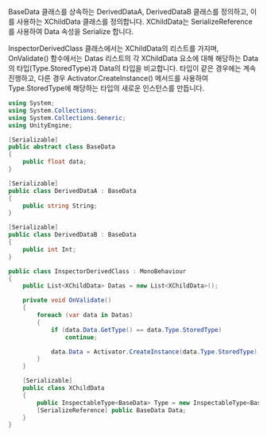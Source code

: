 BaseData 클래스를 상속하는 DerivedDataA, DerivedDataB 클래스를 정의하고, 이를 사용하는 XChildData 클래스를 정의합니다. XChildData는 SerializeReference를 사용하여 Data 속성을 Serialize 합니다.

InspectorDerivedClass 클래스에서는 XChildData의 리스트를 가지며, OnValidate() 함수에서는 Datas 리스트의 각 XChildData 요소에 대해 해당하는 Data의 타입(Type.StoredType)과 Data의 타입을 비교합니다. 타입이 같은 경우에는 계속 진행하고, 다른 경우 Activator.CreateInstance() 메서드를 사용하여 Type.StoredType에 해당하는 타입의 새로운 인스턴스를 만듭니다.

```c#
using System;
using System.Collections;
using System.Collections.Generic;
using UnityEngine;

[Serializable]
public abstract class BaseData
{
    public float data;
}

[Serializable]
public class DerivedDataA : BaseData
{
    public string String;
}

[Serializable]
public class DerivedDataB : BaseData
{
    public int Int;
}

public class InspectorDerivedClass : MonoBehaviour
{
    public List<XChildData> Datas = new List<XChildData>();

    private void OnValidate()
    {
        foreach (var data in Datas)
        {
            if (data.Data.GetType() == data.Type.StoredType)
                continue;

            data.Data = Activator.CreateInstance(data.Type.StoredType) as BaseData;
        }
    }

    [Serializable]
    public class XChildData
    {
        public InspectableType<BaseData> Type = new InspectableType<BaseData>(typeof(DerivedDataA));
        [SerializeReference] public BaseData Data;
    }
}
```